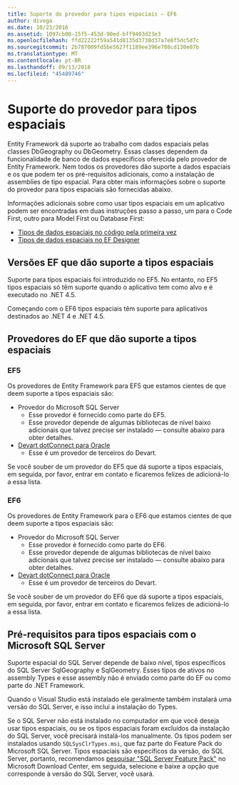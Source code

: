 ```yaml
---
title: Suporte do provedor para tipos espaciais – EF6
author: divega
ms.date: 10/23/2016
ms.assetid: 1097cb00-15f5-453d-90ed-bff9403d23e3
ms.openlocfilehash: ffd22222f59a541d8135d3738d37a7e8f5dc5d7c
ms.sourcegitcommit: 2b787009fd5be5627f1189ee396e708cd130e07b
ms.translationtype: MT
ms.contentlocale: pt-BR
ms.lasthandoff: 09/13/2018
ms.locfileid: "45489746"
---
```

# <a name="provider-support-for-spatial-types"></a>Suporte do provedor para tipos espaciais
Entity Framework dá suporte ao trabalho com dados espaciais pelas classes DbGeography ou DbGeometry. Essas classes dependem da funcionalidade de banco de dados específicos oferecida pelo provedor de Entity Framework. Nem todos os provedores dão suporte a dados espaciais e os que podem ter os pré-requisitos adicionais, como a instalação de assemblies de tipo espacial. Para obter mais informações sobre o suporte do provedor para tipos espaciais são fornecidas abaixo.  

Informações adicionais sobre como usar tipos espaciais em um aplicativo podem ser encontradas em duas instruções passo a passo, um para o Code First, outro para Model First ou Database First:  

- [Tipos de dados espaciais no código pela primeira vez](~/ef6/modeling/code-first/data-types/spatial.md)  
- [Tipos de dados espaciais no EF Designer](~/ef6/modeling/designer/data-types/spatial.md)  

## <a name="ef-releases-that-support-spatial-types"></a>Versões EF que dão suporte a tipos espaciais  

Suporte para tipos espaciais foi introduzido no EF5. No entanto, no EF5 tipos espaciais só têm suporte quando o aplicativo tem como alvo e é executado no .NET 4.5.  

Começando com o EF6 tipos espaciais têm suporte para aplicativos destinados ao .NET 4 e .NET 4.5.  

## <a name="ef-providers-that-support-spatial-types"></a>Provedores do EF que dão suporte a tipos espaciais  

### <a name="ef5"></a>EF5  

Os provedores de Entity Framework para EF5 que estamos cientes de que deem suporte a tipos espaciais são:  

- Provedor do Microsoft SQL Server  
    - Esse provedor é fornecido como parte do EF5.  
    - Esse provedor depende de algumas bibliotecas de nível baixo adicionais que talvez precise ser instalado — consulte abaixo para obter detalhes.  
- [Devart dotConnect para Oracle](http://www.devart.com/dotconnect/oracle/)  
    - Esse é um provedor de terceiros do Devart.  

Se você souber de um provedor do EF5 que dá suporte a tipos espaciais, em seguida, por favor, entrar em contato e ficaremos felizes de adicioná-lo a essa lista.  

### <a name="ef6"></a>EF6  

Os provedores de Entity Framework para o EF6 que estamos cientes de que deem suporte a tipos espaciais são:  

- Provedor do Microsoft SQL Server  
    - Esse provedor é fornecido como parte do EF6.  
    - Esse provedor depende de algumas bibliotecas de nível baixo adicionais que talvez precise ser instalado — consulte abaixo para obter detalhes.  
- [Devart dotConnect para Oracle](http://www.devart.com/dotconnect/oracle/)  
    - Esse é um provedor de terceiros do Devart.  

Se você souber de um provedor do EF6 que dá suporte a tipos espaciais, em seguida, por favor, entrar em contato e ficaremos felizes de adicioná-lo a essa lista.  

## <a name="prerequisites-for-spatial-types-with-microsoft-sql-server"></a>Pré-requisitos para tipos espaciais com o Microsoft SQL Server  

Suporte espacial do SQL Server depende de baixo nível, tipos específicos do SQL Server SqlGeography e SqlGeometry. Esses tipos de ativos no assembly Types e esse assembly não é enviado como parte do EF ou como parte do .NET Framework.  

Quando o Visual Studio está instalado ele geralmente também instalará uma versão do SQL Server, e isso inclui a instalação do Types.  

Se o SQL Server não está instalado no computador em que você deseja usar tipos espaciais, ou se os tipos espaciais foram excluídos da instalação do SQL Server, você precisará instalá-los manualmente. Os tipos podem ser instalados usando `SQLSysClrTypes.msi`, que faz parte do Feature Pack do Microsoft SQL Server. Tipos espaciais são específicos da versão, do SQL Server, portanto, recomendamos [pesquisar "SQL Server Feature Pack"](https://www.microsoft.com/en-us/search/result.aspx?q=sql+server+feature+pack) no Microsoft Download Center, em seguida, selecione e baixe a opção que corresponde à versão do SQL Server, você usará.
